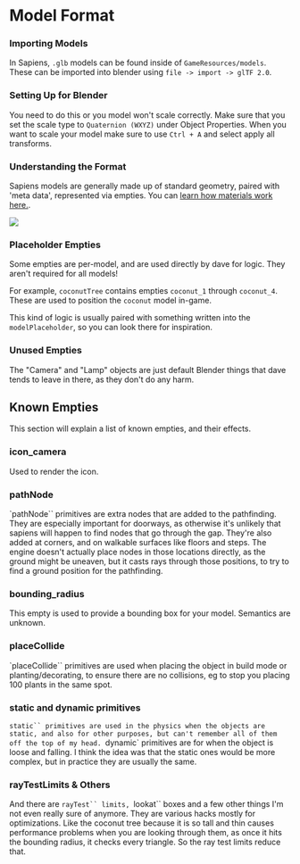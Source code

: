 # Model Format

### Importing Models

In Sapiens, `.glb` models can be found inside of `GameResources/models`. These can be imported into blender using `file -> import -> glTF 2.0`.

### Setting Up for Blender

You need to do this or you model won't scale correctly.
Make sure that you set the scale type to `Quaternion (WXYZ)` under Object Properties. When you want to scale your model make sure to use `Ctrl + A` and select apply all transforms.

### Understanding the Format

Sapiens models are generally made up of standard geometry, paired with 'meta data', represented via empties. You can [learn how materials work here.](/docs/materials).

![](/images/docs/model-format/example.png)

### Placeholder Empties

Some empties are per-model, and are used directly by dave for logic. They aren't required for all models!

For example, `coconutTree` contains empties `coconut_1` through `coconut_4`. These are used to position the `coconut` model in-game.

This kind of logic is usually paired with something written into the `modelPlaceholder`, so you can look there for inspiration.

### Unused Empties

The "Camera" and "Lamp" objects are just default Blender things that dave tends to leave in there, as they don't do any harm.

## Known Empties

This section will explain a list of known empties, and their effects.

### icon_camera

Used to render the icon.

### pathNode

`pathNode`` primitives are extra nodes that are added to the pathfinding. They are especially important for doorways, as otherwise it's unlikely that sapiens will happen to find nodes that go through the gap. They're also added at corners, and on walkable surfaces like floors and steps. The engine doesn't actually place nodes in those locations directly, as the ground might be uneaven, but it casts rays through those positions, to try to find a ground position for the pathfinding.

### bounding_radius

This empty is used to provide a bounding box for your model. Semantics are unknown.

### placeCollide

`placeCollide`` primitives are used when placing the object in build mode or planting/decorating, to ensure there are no collisions, eg to stop you placing 100 plants in the same spot.

### static and dynamic primitives

` static`` primitives are used in the physics when the objects are static, and also for other purposes, but can't remember all of them off the top of my head.  `dynamic` primitives are for when the object is loose and falling. I think the idea was that the static ones would be more complex, but in practice they are usually the same.

### rayTestLimits & Others

And there are ` rayTest`` limits,  `lookat`` boxes and a few other things I'm not even really sure of anymore. They are various hacks mostly for optimizations. Like the coconut tree because it is so tall and thin causes performance problems when you are looking through them, as once it hits the bounding radius, it checks every triangle. So the ray test limits reduce that.
